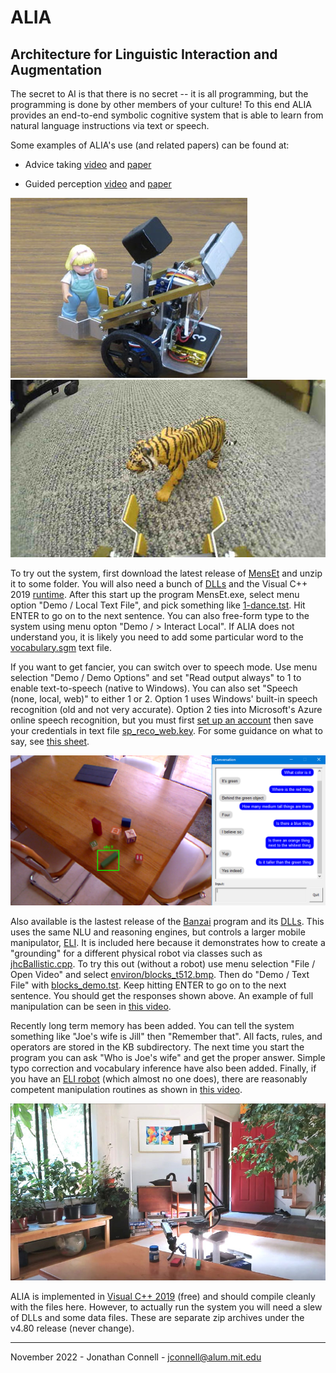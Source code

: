 # ALIA
## Architecture for Linguistic Interaction and Augmentation

The secret to AI is that there is no secret -- it is all programming, but the programming is done by other members of your culture! To this end ALIA provides an end-to-end symbolic cognitive system that is able to learn from natural language instructions via text or speech. 

Some examples of ALIA's use (and related papers) can be found at:

* Advice taking [video](https://youtu.be/EjzdjWy3SKM) and [paper](https://arxiv.org/abs/1911.09782)

* Guided perception [video](https://youtu.be/jZT1muSBjoc) and [paper](https://arxiv.org/abs/1911.11620)

![MensEt advice taking](grab_Mary.jpg) ![MensEt guided perception](tiger.jpg)

To try out the system, first download the latest release of [MensEt](https://github.com/jconnell11/ALIA/releases/download/v4.90/MensEt_v490.zip) and unzip it to some folder. You will also need a bunch of [DLLs](https://github.com/jconnell11/ALIA/releases/download/v4.80/MensEt_DLL.zip) and the Visual C++ 2019 [runtime](https://aka.ms/vs/16/release/vc_redist.x64.exe). After this start up the program MensEt.exe, select menu option "Demo / Local Text File", and pick something like [1-dance.tst](robot/MensEt/test/1-dance.tst). Hit ENTER to go on to the next sentence. You can also free-form type to the system using menu opton "Demo / > Interact Local". If ALIA does not understand you, it is likely you need to add some particular word to the [vocabulary.sgm](robot/MensEt/language/vocabulary.sgm) text file.

If you want to get fancier, you can switch over to speech mode. Use menu selection "Demo / Demo Options" and set "Read output always" to 1 to enable text-to-speech (native to Windows). You can also set "Speech (none, local, web)" to either 1 or 2. Option 1 uses Windows' built-in speech recognition (old and not very accurate). Option 2 ties into Microsoft's Azure online speech recognition, but you must first [set up an account](https://ms.portal.azure.com/#create/Microsoft.CognitiveServicesSpeechServices) then save your credentials in text file [sp_reco_web.key](robot/MensEt/sp_reco_web.key). For some guidance on what to say, see [this sheet](robot/MensEt/Robot_Dialog.pdf).

![Banzai blocks demo](blocks_demo.bmp)

Also available is the lastest release of the [Banzai](https://github.com/jconnell11/ALIA/releases/download/v4.90/Banzai_v490.zip) program and its [DLLs](https://github.com/jconnell11/ALIA/releases/download/v4.80/Banzai_DLL.zip). This uses the same NLU and reasoning engines, but controls a larger mobile manipulator, [ELI](robot/Banzai/ELI_robot.jpg). It is included here because it demonstrates how to create a "grounding" for a different physical robot via classes such as [jhcBallistic.cpp](robot/common/Grounding/jhcBallistic.cpp). 
To try this out (without a robot) use menu selection "File / Open Video" and select [environ/blocks_t512.bmp](robot/Banzai/environ/blocks_t512.bmp). Then do "Demo / Text File" with [blocks_demo.tst](robot/Banzai/test/blocks_demo.tst). Keep hitting ENTER to go on to the next sentence. You should get the responses shown above. An example of full manipulation can be seen in [this video](https://youtu.be/9sdTyfvoMPg).

Recently long term memory has been added. You can tell the system something like "Joe's wife is Jill" then "Remember that". All facts, rules, and operators are stored in the KB subdirectory. The next time you start the program you can ask "Who is Joe's wife" and get the proper answer. Simple typo correction and vocabulary inference have also been added. Finally, if you have an [ELI robot](JHC_robot_2020.jpg) (which almost no one does), there are reasonably competent manipulation routines as shown in [this video](https://youtu.be/9sdTyfvoMPg).

![Banzai manipulation](stacking_sm.jpg)

ALIA is implemented in [Visual C++ 2019](https://visualstudio.microsoft.com/thank-you-downloading-visual-studio/?sku=Community&rel=16) (free) and should compile cleanly with the files here. However, to actually run the system you will need a slew of DLLs and some data files. These are separate zip archives under the v4.80 release (never change). 

---

November 2022 - Jonathan Connell - jconnell@alum.mit.edu


